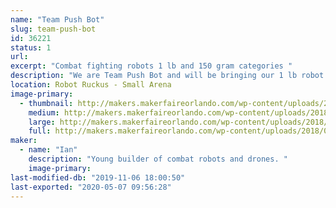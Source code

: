 ```yaml
---
name: "Team Push Bot"
slug: team-push-bot
id: 36221
status: 1
url: 
excerpt: "Combat fighting robots 1 lb and 150 gram categories "
description: "We are Team Push Bot and will be bringing our 1 lb robot Tetanus and our 150 gram robot name Micro Mauler."
location: Robot Ruckus - Small Arena
image-primary:
  - thumbnail: http://makers.makerfaireorlando.com/wp-content/uploads/2018/09/20180903_110240-150x150.jpg
    medium: http://makers.makerfaireorlando.com/wp-content/uploads/2018/09/20180903_110240-300x169.jpg
    large: http://makers.makerfaireorlando.com/wp-content/uploads/2018/09/20180903_110240-1024x576.jpg
    full: http://makers.makerfaireorlando.com/wp-content/uploads/2018/09/20180903_110240.jpg
maker:
  - name: "Ian"
    description: "Young builder of combat robots and drones. "
    image-primary: 
last-modified-db: "2019-11-06 18:00:50"
last-exported: "2020-05-07 09:56:28"
---
```

